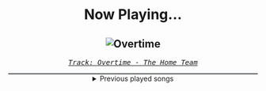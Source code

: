 <div align="center"> 
<h1>Now Playing...</h1>

![Overtime](https://i.scdn.co/image/ab67616d00001e0296afe8627c51e61217c9bd11)
--
_<samp><a href="https://open.spotify.com/track/5HBfsevSTE9ifSpqlYY3iH">Track: Overtime - The Home Team</a></samp>_

<div style="border: 1px #4B5054 solid"></div>
<details>
  <summary>
    Previous played songs
  </summary>
  <table>
    <thead>
      <tr>
        <th>
          Artist
        </th>
        <th>
          Song
        </th>
        <th>
          Link
        </th>
      </tr>
    </thead>
    <tbody>
      <tr><td>The Home Team</td><td>Overtime</td><td><a href="https://open.spotify.com/track/5HBfsevSTE9ifSpqlYY3iH">https://open.spotify.com/track/5HBfsevSTE9ifSpqlYY3iH</a></td></tr><tr><td>Wind Walkers</td><td>Hangfire</td><td><a href="https://open.spotify.com/track/7vwUPOzwMuaBuhckNt3jjf">https://open.spotify.com/track/7vwUPOzwMuaBuhckNt3jjf</a></td></tr><tr><td>The Home Team</td><td>Walk This World With Me</td><td><a href="https://open.spotify.com/track/3YAbKZu8vQYOg8ddPOBV3T">https://open.spotify.com/track/3YAbKZu8vQYOg8ddPOBV3T</a></td></tr><tr><td>Sleep Theory</td><td>III</td><td><a href="https://open.spotify.com/track/2tQRE9yYharVr1XhY1cWxx">https://open.spotify.com/track/2tQRE9yYharVr1XhY1cWxx</a></td></tr><tr><td>The Home Team</td><td>Somebody Else's Face</td><td><a href="https://open.spotify.com/track/6I84oPiNj3y8UXjEW3HsRU">https://open.spotify.com/track/6I84oPiNj3y8UXjEW3HsRU</a></td></tr><tr><td>Wind Walkers</td><td>The End Aesthetic</td><td><a href="https://open.spotify.com/track/0Q7KGor0cF0vO2x2Gs0xyp">https://open.spotify.com/track/0Q7KGor0cF0vO2x2Gs0xyp</a></td></tr><tr><td>Sleep Theory</td><td>Gravity</td><td><a href="https://open.spotify.com/track/3tlw6dqv2qejTGLnVaEsgb">https://open.spotify.com/track/3tlw6dqv2qejTGLnVaEsgb</a></td></tr><tr><td>Sleep Theory</td><td>Static</td><td><a href="https://open.spotify.com/track/5qq3jq7UJeILpqT92UvIGt">https://open.spotify.com/track/5qq3jq7UJeILpqT92UvIGt</a></td></tr><tr><td>The Home Team</td><td>Brag</td><td><a href="https://open.spotify.com/track/1HSVmNmRkrAyKahBe6Szx2">https://open.spotify.com/track/1HSVmNmRkrAyKahBe6Szx2</a></td></tr><tr><td>NOTHING MORE</td><td>FREEFALL</td><td><a href="https://open.spotify.com/track/7fYs5KexehGyZyEP8CDNGQ">https://open.spotify.com/track/7fYs5KexehGyZyEP8CDNGQ</a></td></tr><tr><td>The Home Team</td><td>Loud</td><td><a href="https://open.spotify.com/track/3RdO6FKB2of4EddE1Uxlpa">https://open.spotify.com/track/3RdO6FKB2of4EddE1Uxlpa</a></td></tr><tr><td>The Plot In You</td><td>Closure</td><td><a href="https://open.spotify.com/track/1JkRR2HcXnUBCkVa8tFoAl">https://open.spotify.com/track/1JkRR2HcXnUBCkVa8tFoAl</a></td></tr><tr><td>The Home Team</td><td>Worthy</td><td><a href="https://open.spotify.com/track/0OTWo2VieF1YTC8OHrV0fF">https://open.spotify.com/track/0OTWo2VieF1YTC8OHrV0fF</a></td></tr><tr><td>Five Finger Death Punch</td><td>Blood And Tar</td><td><a href="https://open.spotify.com/track/2NI3MmhQ258DVaXZKmn3S3">https://open.spotify.com/track/2NI3MmhQ258DVaXZKmn3S3</a></td></tr><tr><td>ナリタブライアン (CV. 衣川里佳)</td><td>うまぴょい伝説 (Game Size)</td><td><a href="https://open.spotify.com/track/63HNKFQQmt4AAqZQLmBTkH">https://open.spotify.com/track/63HNKFQQmt4AAqZQLmBTkH</a></td></tr><tr><td>The Browning</td><td>Apollo</td><td><a href="https://open.spotify.com/track/0yd8ILrr7RmWTbJmI6WMVn">https://open.spotify.com/track/0yd8ILrr7RmWTbJmI6WMVn</a></td></tr><tr><td>The Browning</td><td>HIVEMIND</td><td><a href="https://open.spotify.com/track/2wX2N66kttwcBtNQtqCNSu">https://open.spotify.com/track/2wX2N66kttwcBtNQtqCNSu</a></td></tr><tr><td>The Browning</td><td>Poison - BIOHEX & Jonny McBee Remix</td><td><a href="https://open.spotify.com/track/137uPRZseMO5omotiImXFR">https://open.spotify.com/track/137uPRZseMO5omotiImXFR</a></td></tr><tr><td>The Browning</td><td>Poison - BIOHEX & Jonny McBee Remix</td><td><a href="https://open.spotify.com/track/137uPRZseMO5omotiImXFR">https://open.spotify.com/track/137uPRZseMO5omotiImXFR</a></td></tr><tr><td>スペシャルウィーク (CV. 和氣あず未)</td><td>GIRLS' LEGEND U (Game Size)</td><td><a href="https://open.spotify.com/track/537bMPunNZrnYFGAKIr2x9">https://open.spotify.com/track/537bMPunNZrnYFGAKIr2x9</a></td></tr>
    </tbody>
  </table>
</details>

</div>
